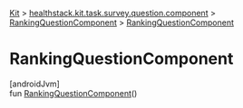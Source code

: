 
[Kit](../../../kit.html) > [healthstack.kit.task.survey.question.component](../index.html) > [RankingQuestionComponent](index.html) > [RankingQuestionComponent](-ranking-question-component.html)



# RankingQuestionComponent



[androidJvm]\
fun [RankingQuestionComponent](-ranking-question-component.html)()




